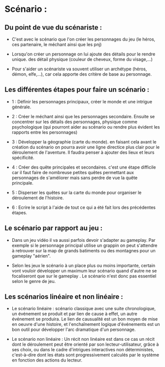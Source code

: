 # Scénario :
	
## Du point de vue du scénariste :

- C'est avec le scénario que l'on créer les personnages du jeu (le héros, ces partenaire, le méchant ainsi que les pnj)

- Lorsqu'on créer un personnage on lui ajoute des détails pour le rendre unique. des détail physique (couleur de cheveux, forme du visage,...) 

- Pour s'aider un scénariste va souvent utiliser un archétype (héros, démon, elfe,...), car cela apporte des critère de base au personnage.

## Les différentes étapes pour faire un scénario :

- 1 : Définir les personnages principaux, créer le monde et une intrigue générale.
	
- 2 : Créer le méchant ainsi que les personnages secondaire. Ensuite se concentrer sur les détails des personnages, physique comme psychologique
(qui pourront aider au scénario ou rendre plus évident les rapports entre les personnages) 
 
- 3 : Développer la géographie (carte du monde). en faisant cela avant le création du scénario on pourra avoir une ligne directice plus clair pour
le déroulement de l'aventure. Il faudra penser à ajouter des lieux et leurs spécificité.
 
- 4 : Créer des quête principales et secondaires. c'est une étape difficile car il faut faire de nombreuse petites quêtes permettant aux personnages
de s'améliorer mais sans perdre de vue la quête principale.
 
- 5 : Disperser les quêtes sur la carte du monde pour organiser le déroulement de l'histoire.
	
- 6 : Ecrire le script à l'aide de tout ce qui a été fait lors des précédentes étapes.

## Le scénario par rapport au jeu :

- Dans un jeu vidéo il va aussi parfois devoir s'adapter au gameplay. Par exemple si le personnage principal utilise un grappin on peut s'attendre à retrouver
 sur la map de grands batiments ou des montagnes pour un gameplay "aérien".

- Selon les jeux le scénario à un place plus ou moins importante, certain vont vouloir développer un maximum leur scénario quand d'autre ne se focaliseront
 que sur le gameplay . Le scénario n'est donc pas essentiel selon le genre de jeu.

## Les scénarios linéaire et non linéaire :

- Le scénario linéaire : scénario classique avec une suite chronologique, un événement se produit et par lien de cause à effet, un autre événement se produira.
Le lien de causualité est un bon moyen de mise en oeuvre d'une histoire, et l'enchaînement logique d'événements est un bon outil pour développer l'arc dramatique d'un personnage. 

- Le scénario non linéaire : Un récit non linéaire est dans ce cas un récit dont le déroulement peut être orienté par son lecteur-utilisateur, grâce à ses 
choix, ou dans le cadre d'intrigues interactives non déterministes, c'est-à-dire dont les états sont progressivement calculés 
par le système en fonction des actions du lecteur.
